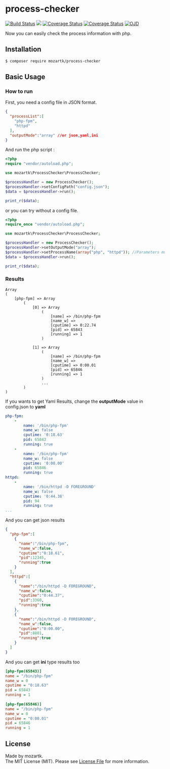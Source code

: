 # process-checker
<p align="left">
<a href="https://travis-ci.org/mozartk/process-checker?branch=master"><img src="https://travis-ci.org/mozartk/process-checker.svg?branch=master" alt="Build Status"></a>
<a href='https://travis-ci.org/mozartk/process-checker?branch=master'><img src="https://img.shields.io/travis/php-v/mozartk/process-checker.svg"></a>
<a href='https://coveralls.io/github/mozartk/process-checker?branch=master'><img src='https://coveralls.io/repos/github/mozartk/process-checker/badge.svg?branch=master' alt='Coverage Status' /></a>
<a href='https://opensource.org/licenses/MIT'><img src='https://img.shields.io/badge/License-MIT-green.svg' alt='Coverage Status' /></a>
<a href='OJDDEV.md'><img src="https://img.shields.io/badge/OJD-mozartk-green.svg" alt="OJD" title="WE ARE OJD"></a>
</p>
  
Now you can easily check the process information with php.  

## Installation
```bash
$ composer require mozartk/process-checker
```

  
## Basic Usage
### How to run
First, you need a config file in JSON format.  
```json  
{  
  "processList":[  
    "php-fpm",
    "httpd"
  ],
  "outputMode":"array" //or json,yaml,ini
}
```  
  
  
And run the php script : 
```php
<?php
require "vendor/autoload.php";

use mozartk\ProcessChecker\ProcessChecker;

$processHandler = new ProcessChecker();
$processHandler->setConfigPath("config.json");
$data = $processHandler->run();

print_r($data); 
```  

or you can try without a config file.
```php
<?php
require_once "vendor/autoload.php";

use mozartk\ProcessChecker\ProcessChecker;

$processHandler = new ProcessChecker();
$processHandler->setOutputMode("array");
$processHandler->setProcessName(array("php", "httpd")); //Parameters must be an array.
$data = $processHandler->run();

print_r($data);

```

### Results  
```
Array
(
    [php-fpm] => Array
        (
            [0] => Array
                (
                    [name] => /bin/php-fpm
                    [name_w] =>
                    [cputime] => 0:22.74
                    [pid] => 65843
                    [running] => 1
                )

            [1] => Array
                (
                    [name] => /bin/php-fpm
                    [name_w] =>
                    [cputime] => 0:00.01
                    [pid] => 65846
                    [running] => 1
                )
                ...
        )
)

```
  
If you wants to get Yaml Results, change the **outputMode** value in config.json to **yaml**
```yaml  
php-fpm:
    -
        name: '/bin/php-fpm'
        name_w: false
        cputime: '0:18.63'
        pid: 65843
        running: true
    -
        name: '/bin/php-fpm'
        name_w: false
        cputime: '0:00.00'
        pid: 65846
        running: true
httpd:
    -
        name: '/bin/httpd -D FOREGROUND'
        name_w: false
        cputime: '0:44.38'
        pid: 94
        running: true
...
```  
  
  
And you can get json results  
```json  
{  
  "php-fpm":[  
    {  
      "name":"/bin/php-fpm",
      "name_w":false,
      "cputime":"0:18.61",
      "pid":12345,
      "running":true
    }
  ],
  "httpd":[  
    {  
      "name":"/bin/httpd -D FOREGROUND",
      "name_w":false,
      "cputime":"0:44.37",
      "pid":3360,
      "running":true
    },
    {  
      "name":"/bin/httpd -D FOREGROUND",
      "name_w":false,
      "cputime":"0:00.00",
      "pid":8801,
      "running":true
    }
  ]
}
```

And you can get **ini** type results too
```ini  
[php-fpm(65843)]  
name = "/bin/php-fpm"  
name_w = 0  
cputime = "0:18.63"  
pid = 65843  
running = 1  
  
[php-fpm(65846)]  
name = "/bin/php-fpm"  
name_w = 0  
cputime = "0:00.01"  
pid = 65846  
running = 1   
```  

## License
Made by mozartk.  
The MIT License (MIT). Please see [License File](LICENSE.md) for more information.